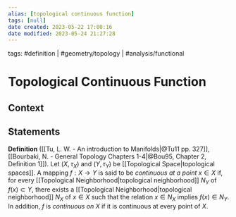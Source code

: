 ```yaml
---
alias: [topological continuous function]
tags: [null]
date created: 2023-05-22 17:00:16
date modified: 2023-05-24 21:27:28
---
```


tags: #definition | #geometry/topology | #analysis/functional

# Topological Continuous Function

## Context

## Statements

**Definition** ([[Tu, L. W. - An introduction to Manifolds|@Tu11 pp. 327]], [[Bourbaki, N. - General Topology Chapters 1-4|@Bou95, Chapter 2, Definition 1]]). Let $(X, \tau_X)$ and $(Y,\tau_Y)$ be [[Topological Space|topological spaces]]. A mapping $f:X\to Y$ is said to be _continuous at a point_ $x \in X$ if, for every [[Topological Neighborhood|topological neighborhood]] $N_Y$ of $f(x)\subset Y$, there exists a [[Topological Neighborhood|topological neighborhood]] $N_X$ of $x\in X$ such that the relation $x\in N_X$ implies $f(x)\in N_Y$. In addition, $f$ is _continuous on_ $X$ if it is continuous at every point of $X$.